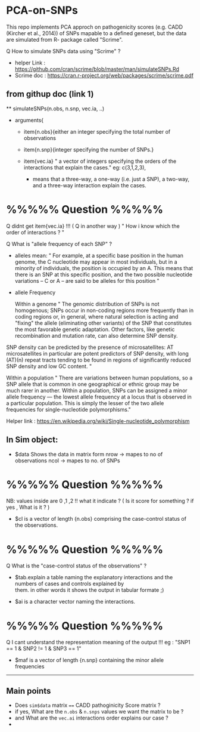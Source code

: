 # PCA-on-SNPs
This repo implements PCA approch on pathogenicity scores (e.g. CADD (Kircher et al., 2014)) of SNPs mapable to a defined geneset, but the data are simulated from R- package called "Scrime".

Q How to simulate SNPs data using "Scrime" ?

* helper Link : https://github.com/cran/scrime/blob/master/man/simulateSNPs.Rd
* Scrime doc : https://cran.r-project.org/web/packages/scrime/scrime.pdf

## from githup doc (link 1)

** simulateSNPs(n.obs, n.snp, vec.ia, ..)

* arguments{
  - item{n.obs}{either an integer specifying the total number of observations
  
  - item{n.snp}{integer specifying the number of SNPs.}
  
  - item{vec.ia}
    " a vector of integers specifying the orders of the interactions
    that explain the cases."
    eg: c(3,1,2,3),
    -  means that a three-way, a one-way (i.e. just a SNP), a two-way, and a three-way interaction explain the cases.
    
# %%%%% Question %%%%%
Q didnt get item{vec.ia} !!!
( Q in another way )
" How i know which the order of interactions ? "

Q What is "allele frequency of each SNP" ?
- alleles mean:
  " For example, at a specific base position in the human genome, the C nucleotide may appear in most individuals, but in a minority of individuals, the position is occupied by an A. This means that there is an SNP at this specific position, and the two possible nucleotide variations – C or A – are said to be alleles for this position "

- allele Frequency

  Within a genome
" The genomic distribution of SNPs is not homogenous; SNPs occur in non-coding regions more frequently than in coding regions or, in general, where natural selection is acting and "fixing" the allele (eliminating other variants) of the SNP that constitutes the most favorable genetic adaptation.
Other factors, like genetic recombination and mutation rate, can also determine SNP density.

SNP density can be predicted by the presence of microsatellites: AT microsatellites in particular are potent predictors of SNP density, with long (AT)(n) repeat tracts tending to be found in regions of significantly reduced SNP density and low GC content. "

  Within a population
  " There are variations between human populations, so a SNP allele that is common in one geographical or ethnic group may be much rarer in another. Within a population, SNPs can be assigned a minor allele frequency — the lowest allele frequency at a locus that is observed in a particular population. This is simply the lesser of the two allele frequencies for single-nucleotide polymorphisms." 

Helper link : https://en.wikipedia.org/wiki/Single-nucleotide_polymorphism 
## In Sim object:

- $data 
 Shows the data in matrix form 
 nrow -> mapes to no of observations
 ncol -> mapes to no. of SNPs

# %%%%% Question %%%%%
 NB: values inside are 0 ,1 ,2 !! what it indicate ?
( Is it score for something ? if yes , What is it ? )

- $cl
  is a vector of length {n.obs} comprising the case-control status of the observations.
# %%%%% Question %%%%%
Q What is the "case-control status of the observations" ?

- $tab.explain
  a table naming the explanatory interactions and the numbers of cases and controls explained by     
  them. in other words it shows the output in tabular formate ;)

- $ai
  is a character vector naming the interactions.
# %%%%% Question %%%%%
Q I cant understand the representation meaning of the output !!!
eg : "SNP1 == 1  &  SNP2 != 1  &  SNP3 == 1"

- $maf
 is a vector of length {n.snp} containing the minor allele frequencies


----------------------------

## Main points
- Does ` sim$data ` matrix `==` CADD pathoginicity Score matrix ?
- if yes, What are the `n.obs` & `n.snps` values we want the matrix to be ?
- and What are the `vec.ai` interactions order explains our case ?
- 






